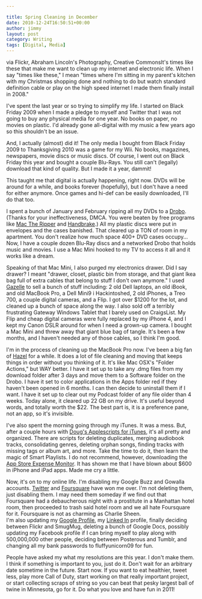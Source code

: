 ```yaml
---

title: Spring Cleaning in December
date: 2010-12-24T16:50:51+00:00
author: jimmy
layout: post
category: Writing
tags: [Digital, Media]
---
```


  <p>
    <span class="full-image-float-left ssNonEditable"><span><img src="http://farm2.static.flickr.com/1258/5105002202_57838bc48d_m.jpg?__SQUARESPACE_CACHEVERSION=1293210300719" alt="" /></span><span class="thumbnail-caption" style="width: 240px;">via Flickr, Abraham Lincoln's Photography, Creative Commons</span></span>It's times like these that make me want to clean up my internet and electronic life.  When I say "times like these," I mean "times where I'm sitting in my parent's kitchen with my Christmas shopping done and nothing to do but watch standard definition cable or play on the high speed internet I made them finally install in 2008."
  </p>
  
  <p>
    I've spent the last year or so trying to simplify my life. I started on Black Friday 2009 when I made a pledge to myself and Twitter that I was not going to buy any physical media for one year.  No books on paper, no movies on plastic.  I'd already gone all-digital with my music a few years ago so this shouldn't be an issue.
  </p>
  
  <p>
    And, I actually (almost) did it!  The only media I bought from Black Friday 2009 to Thanksgiving 2010 was a game for my Wii.  No books, magazines, newspapers, movie discs or music discs.  Of course, I went out on Black Friday this year and bought a couple Blu-Rays.  You still can't (legally) download that kind of quality.  But I made it a year, dammit!
  </p>
  
  <p>
    This taught me that digital is actually happening, right now.  DVDs will be around for a while, and books forever (hopefully), but I don't have a need for either anymore.  Once games and hi-def can be easily downloaded, I'll do that too.
  </p>
  
  <p>
    I spent a bunch of January and February ripping all my DVDs to a <a href="http://www.drobo.com/">Drobo</a>.  (Thanks for your ineffectiveness, DMCA.  You were beaten by free programs like <a href="http://www.macupdate.com/app/mac/14414/mactheripper">Mac The Ripper</a> and <a href="http://handbrake.fr/">Handbrake</a>.)  All my plastic discs were put in envelopes and the cases banished.  That cleared up a TON of room in my apartment.  You don't realize how much space 400+ DVD cases occupy&hellip;  Now, I have a couple dozen Blu-Ray discs and a networked Drobo that holds music and movies.  I use a Mac Mini hooked to my TV to access it all and it works like a dream.
  </p>
  
  <p>
    Speaking of that Mac Mini, I also purged my electronics drawer.  Did I say drawer?  I meant "drawer, closet, plastic bin from storage, and that giant Ikea bag full of extra cables that belong to stuff I don't own anymore."  I used <a href="http://www.gazelle.com/">Gazelle</a> to sell a bunch of stuff including: 2 old Dell laptops, an old iBook, and old MacBook Pro, a Dell Mini9 i Hackintoshed, 2 old iPhones, a Treo 700, a couple digital cameras, and a Flip.  I got over $1200 for the lot, and cleaned up a bunch of space along the way.  I also sold off a terribly frustrating Gateway Windows Tablet that I barely used on CraigsList.  My Flip and cheap digital cameras were fully replaced by my iPhone 4, and I kept my Canon DSLR around for when I need a grown-up camera.  I bought a Mac Mini and threw away that giant blue bag of tangle.  It's been a few months, and I haven't needed any of those cables, so I think I'm good.
  </p>
  
  <p>
    I'm in the process of cleaning up the MacBook Pro now.  I've been a big fan of <a href="http://www.noodlesoft.com/hazel.php">Hazel</a> for a while.  It does a lot of file cleaning and moving that keeps things in order without you thinking of it.  It's like Mac OSX's "Folder Actions," but WAY better.  I have it set up to take any .dmg files from my download folder after 3 days and move them to a Software folder on the Drobo.  I have it set to color applications in the Apps folder red if they haven't been opened in 6 months.  I can then decide to uninstall them if I want.  I have it set up to clear out my Podcast folder of any file older than 4 weeks.  Today alone, it cleared up 22 GB on my drive.  It's useful beyond words, and totally worth the $22.  The best part is, it is a preference pane, not an app, so it's invisible.
  </p>
  
  <p>
    I've also spent the morning going through my iTunes.  It was a mess.  But, after a couple hours with <a href="http://dougscripts.com/itunes/">Doug's Applescripts for iTunes</a>, it's all pretty and organized.  There are scripts for deleting duplicates, merging audiobook tracks, consolidating genres, deleting orphan songs, finding tracks with missing tags or album art, and more.  Take the time to do it, then learn the magic of Smart Playlists.  I do not recommend, however, downloading the <a href="http://wetfish.de/software/app-store-expense-monitor/">App Store Expense Monitor</a>.  It has shown me that I have blown about $600 in iPhone and iPad apps.  Made me cry a little.
  </p>
  
  <p>
    Now, it's on to my online life.  I'm disabling my Google Buzz and Gowalla accounts.  <a href="http://twitter.com/jimmylittle">Twitter</a> and <a href="http://foursquare.com/jimmylittle">Foursquare</a> have won me over.  I'm not deleting them, just disabling them.  I may need them someday if we find out that Foursquare had a debaucherous night with a prostitute in a Manhattan hotel room, then proceeded to trash said hotel room and we all hate Foursquare for it.  Foursquare is not as charming as Charlie Sheen.  <br />I'm also updating my <a href="http://www.google.com/profiles/thejimmylittle">Google Profile</a>, my <a href="http://www.linkedin.com/in/jimmylittle">Linked In</a> profile, finally deciding between Flickr and SmugMug, deleting a bunch of Google Docs, possibly updating my Facebook profile if I can bring myself to play along with 500,000,000 other people, deciding between Posterous and Tumblr, and changing all my bank passwords to fluffyunicorn09 for fun.
  </p>
  
  <p>
    People have asked my what my resolutions are this year.  I don't make them.  I think if something is important to you, just do it.  Don't wait for an arbitrary date sometime in the future.  Start now.  If you want to eat healthier, tweet less, play more Call of Duty, start working on that really important project, or start collecting scraps of string so you can beat that pesky largest ball of twine in Minnesota, go for it.  Do what you love and have fun in 2011!
  </p>
  
  <p>
    ﻿
  </p>
